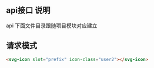 ## api接口 说明
api 下面文件目录跟随项目模块对应建立

## 请求模式

```html
<svg-icon slot="prefix" icon-class="user2"></svg-icon>
```
